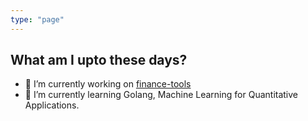 ```yaml
---
type: "page"
---
```


## What am I upto these days?

- 🔭 I’m currently working on [finance-tools](https://github.com/hirawatt/finance-tools)
- 🌱 I’m currently learning Golang, Machine Learning for Quantitative Applications.